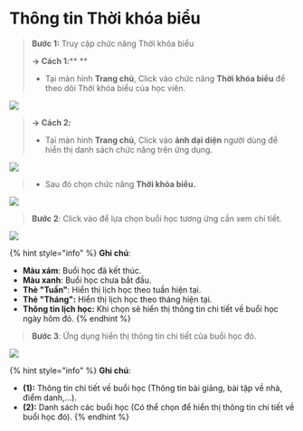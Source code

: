 # Thông tin Thời khóa biểu



> **Bước 1:** Truy cập chức năng Thời khóa biểu&#x20;
>
> **-> Cách 1**_**:**_** **&#x20;
>
> * Tại màn hình **Trang chủ**, Click vào chức năng **Thời khóa biểu** để theo dõi Thời khóa biểu của học viên.

![](<../.gitbook/assets/5 (2).jpg>)

> **-> Cách 2**_**:**_&#x20;
>
> * Tại màn hình **Trang chủ**, Click vào **ảnh dại diện** người dùng để hiển thị danh sách chức năng trên ứng dụng.

![](<../.gitbook/assets/6 (1).jpg>)

> * Sau đó chọn chức năng **Thời khóa biểu.**

![](<../.gitbook/assets/7 (1) (1).jpg>)

> **Bước 2**: Click vào để lựa chọn buổi học tương ứng cần xem chi tiết.

![](<../.gitbook/assets/8 (1) (1).jpg>)

{% hint style="info" %}
**Ghi chú**:

* **Màu xám**: Buổi học đã kết thúc.
* **Màu xanh**: Buổi học chưa bắt đầu.
* **Thẻ "Tuần"**: Hiển thị lịch học theo tuần hiện tại.
* **Thẻ "Tháng":** Hiển thị lịch học theo tháng hiện tại.
* &#x20;**Thông tin lịch học:** Khi chọn sẽ hiển thị thông tin chi tiết về buổi học ngày hôm đó.
{% endhint %}

> **Bước 3**: Ứng dụng hiển thị thông tin chi tiết của buổi học đó.

![](../.gitbook/assets/10.1.jpg)

{% hint style="info" %}
**Ghi chú**:

* **(1):** Thông tin chi tiết về buổi học (Thông tin bài giảng, bài tập về nhà, điểm danh,...).
* **(2):** Danh sách các buổi học (Có thể chọn để hiển thị thông tin chi tiết về buổi học đó).&#x20;
{% endhint %}

